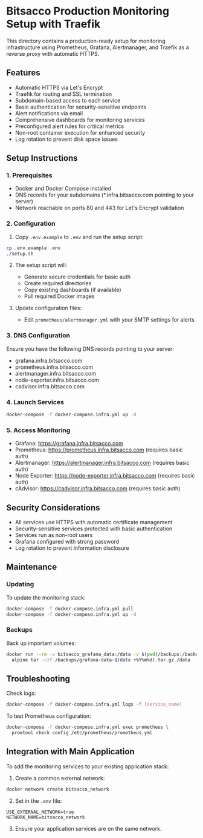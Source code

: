 # Bitsacco Production Monitoring Setup with Traefik

This directory contains a production-ready setup for monitoring infrastructure using Prometheus, Grafana, Alertmanager, and Traefik as a reverse proxy with automatic HTTPS.

## Features

- Automatic HTTPS via Let's Encrypt
- Traefik for routing and SSL termination
- Subdomain-based access to each service
- Basic authentication for security-sensitive endpoints
- Alert notifications via email
- Comprehensive dashboards for monitoring services
- Preconfigured alert rules for critical metrics
- Non-root container execution for enhanced security
- Log rotation to prevent disk space issues

## Setup Instructions

### 1. Prerequisites

- Docker and Docker Compose installed
- DNS records for your subdomains (*.infra.bitsacco.com pointing to your server)
- Network reachable on ports 80 and 443 for Let's Encrypt validation

### 2. Configuration

1. Copy `.env.example` to `.env` and run the setup script:

```bash
cp .env.example .env
./setup.sh
```

2. The setup script will:
   - Generate secure credentials for basic auth
   - Create required directories
   - Copy existing dashboards (if available)
   - Pull required Docker images

3. Update configuration files:
   - Edit `prometheus/alertmanager.yml` with your SMTP settings for alerts

### 3. DNS Configuration

Ensure you have the following DNS records pointing to your server:

- grafana.infra.bitsacco.com
- prometheus.infra.bitsacco.com
- alertmanager.infra.bitsacco.com
- node-exporter.infra.bitsacco.com
- cadvisor.infra.bitsacco.com

### 4. Launch Services

```bash
docker-compose -f docker-compose.infra.yml up -d
```

### 5. Access Monitoring

- Grafana: https://grafana.infra.bitsacco.com
- Prometheus: https://prometheus.infra.bitsacco.com (requires basic auth)
- Alertmanager: https://alertmanager.infra.bitsacco.com (requires basic auth)
- Node Exporter: https://node-exporter.infra.bitsacco.com (requires basic auth)
- cAdvisor: https://cadvisor.infra.bitsacco.com (requires basic auth)

## Security Considerations

- All services use HTTPS with automatic certificate management
- Security-sensitive services protected with basic authentication
- Services run as non-root users
- Grafana configured with strong password
- Log rotation to prevent information disclosure

## Maintenance

### Updating

To update the monitoring stack:

```bash
docker-compose -f docker-compose.infra.yml pull
docker-compose -f docker-compose.infra.yml up -d
```

### Backups

Back up important volumes:

```bash
docker run --rm -v bitsacco_grafana_data:/data -v $(pwd)/backups:/backups \
  alpine tar -czf /backups/grafana-data-$(date +%Y%m%d).tar.gz /data
```

## Troubleshooting

Check logs:

```bash
docker-compose -f docker-compose.infra.yml logs -f [service_name]
```

To test Prometheus configuration:

```bash
docker-compose -f docker-compose.infra.yml exec prometheus \
  promtool check config /etc/prometheus/prometheus.yml
```

## Integration with Main Application

To add the monitoring services to your existing application stack:

1. Create a common external network:
```bash
docker network create bitsacco_network
```

2. Set in the `.env` file:
```
USE_EXTERNAL_NETWORK=true
NETWORK_NAME=bitsacco_network
```

3. Ensure your application services are on the same network.